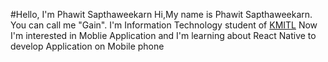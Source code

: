 #Hello, I'm Phawit Sapthaweekarn
Hi,My name is Phawit Sapthaweekarn. You can call me "Gain". I'm Information Technology student of [KMITL](https://www.it.kmitl.ac.th/en/) Now I'm interested in Moblie Application and I'm learning about React Native to develop Application on Mobile phone
